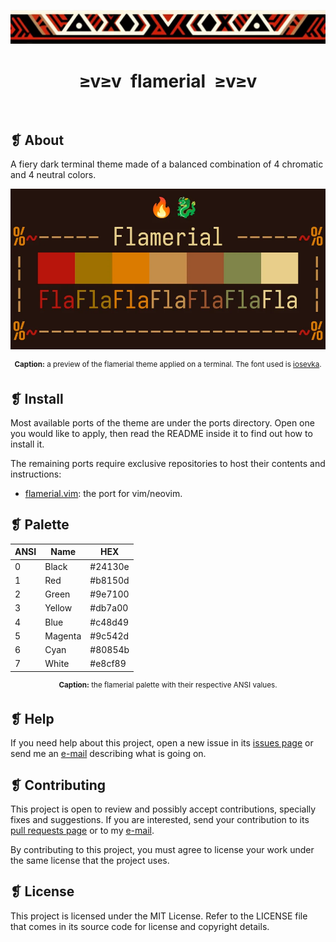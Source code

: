 <p align="center">
	<img src="imgs/ornament.webp" alt="" />
</p>
<h1 align="center">≥v≥v&ensp;flamerial&ensp;≥v≥v</h1>
<p align="center">
	<img src="https://img.shields.io/github/license/skippyr/flamerial?style=plastic&label=%E2%89%A5%20license&labelColor=%2324130e&color=%23b8150d" alt="" />
	&nbsp;
	<img src="https://img.shields.io/github/v/tag/skippyr/flamerial?style=plastic&label=%E2%89%A5%20tag&labelColor=%2324130e&color=%23b8150d" alt="" />
	&nbsp;
	<img src="https://img.shields.io/github/commit-activity/t/skippyr/flamerial?style=plastic&label=%E2%89%A5%20commits&labelColor=%2324130e&color=%23b8150d" alt="" />
	&nbsp;
	<img src="https://img.shields.io/github/stars/skippyr/flamerial?style=plastic&label=%E2%89%A5%20stars&labelColor=%2324130e&color=%23b8150d" alt="" />
</p>

## ❡ About

A fiery dark terminal theme made of a balanced combination of 4 chromatic and 4 neutral colors.

<p align="center"><img src="imgs/preview.webp" width="700" alt="" /></p>
<p align="center"><sup><strong>Caption:</strong> a preview of the flamerial theme applied on a terminal. The font used is <a href="https://github.com/be5invis/Iosevka">iosevka</a>.</sup></p>

## ❡ Install

Most available ports of the theme are under the ports directory. Open one you would like to apply, then read the README inside it to find out how to install it.

The remaining ports require exclusive repositories to host their contents and instructions:

- [flamerial.vim](https://github.com/skippyr/flamerial.vim): the port for vim/neovim.

## ❡ Palette

<table align="center">
	<thead>
		<tr>
			<th>ANSI</th>
			<th>Name</th>
			<th>HEX</th>
		</tr>
	</thead>
	<tbody>
		<tr>
			<td>0</td>
			<td>Black</td>
			<td>#24130e</td>
		</tr>
		<tr>
			<td>1</td>
			<td>Red</td>
			<td>#b8150d</td>
		</tr>
		<tr>
			<td>2</td>
			<td>Green</td>
			<td>#9e7100</td>
		</tr>
		<tr>
			<td>3</td>
			<td>Yellow</td>
			<td>#db7a00</td>
		</tr>
		<tr>
			<td>4</td>
			<td>Blue</td>
			<td>#c48d49</td>
		</tr>
		<tr>
			<td>5</td>
			<td>Magenta</td>
			<td>#9c542d</td>
		</tr>
		<tr>
			<td>6</td>
			<td>Cyan</td>
			<td>#80854b</td>
		</tr>
		<tr>
			<td>7</td>
			<td>White</td>
			<td>#e8cf89</td>
		</tr>
	</tbody>
</table>
<p align="center"><sup><strong>Caption:</strong> the flamerial palette with their respective ANSI values.</sup></p>

## ❡ Help

If you need help about this project, open a new issue in its [issues page](https://github.com/skippyr/flamerial/issues) or send me an [e-mail](mailto:skippyr.developer@gmail.com) describing what is going on.

## ❡ Contributing

This project is open to review and possibly accept contributions, specially fixes and suggestions. If you are interested, send your contribution to its [pull requests page](https://github.com/skippyr/flamerial/pulls) or to my [e-mail](mailto:skippyr.developer@gmail.com).

By contributing to this project, you must agree to license your work under the same license that the project uses.

## ❡ License

This project is licensed under the MIT License. Refer to the LICENSE file that comes in its source code for license and copyright details.
